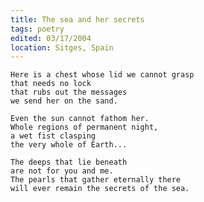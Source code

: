 ```yaml
---
title: The sea and her secrets
tags: poetry
edited: 03/17/2004
location: Sitges, Spain
---
```


    Here is a chest whose lid we cannot grasp
    that needs no lock
    that rubs out the messages
    we send her on the sand.

    Even the sun cannot fathom her.
    Whole regions of permanent night,
    a wet fist clasping
    the very whole of Earth...

    The deeps that lie beneath
    are not for you and me.
    The pearls that gather eternally there
    will ever remain the secrets of the sea.



